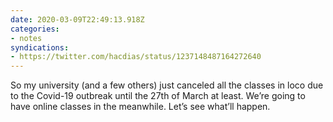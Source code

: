 ```yaml
---
date: 2020-03-09T22:49:13.918Z
categories:
- notes
syndications:
- https://twitter.com/hacdias/status/1237148487164272640
---
```


So my university (and a few others) just canceled all the classes in loco due to the Covid-19 outbreak until the 27th of March at least. We’re going to have online classes in the meanwhile. Let’s see what’ll happen.
